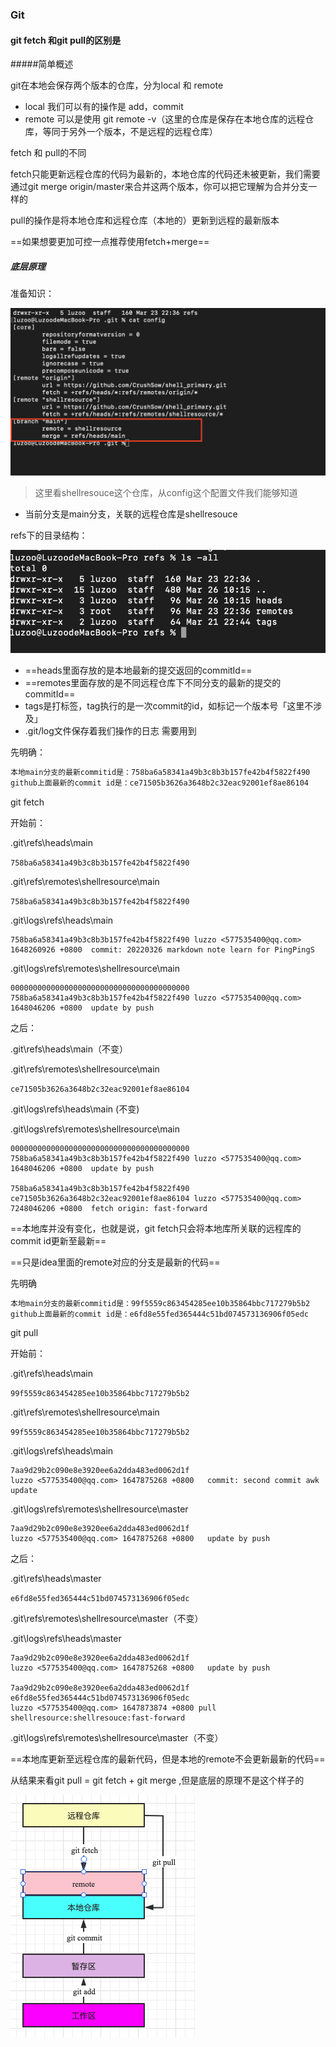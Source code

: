 ### Git

#### git fetch 和git pull的区别是

#####简单概述

git在本地会保存两个版本的仓库，分为local 和 remote

- local 我们可以有的操作是 add，commit 
- remote 可以是使用 git remote -v（这里的仓库是保存在本地仓库的远程仓库，等同于另外一个版本，不是远程的远程仓库）



fetch 和 pull的不同

fetch只能更新远程仓库的代码为最新的，本地仓库的代码还未被更新，我们需要通过git merge origin/master来合并这两个版本，你可以把它理解为合并分支一样的



pull的操作是将本地仓库和远程仓库（本地的）更新到远程的最新版本



==如果想要更加可控一点推荐使用fetch+merge==

##### 底层原理

准备知识：

![refs](picture\refs.png)

> 这里看shellresouce这个仓库，从config这个配置文件我们能够知道

- 当前分支是main分支，关联的远程仓库是shellresouce

refs下的目录结构：

![refs目录结构](picture\refs目录结构.png)



- ==heads里面存放的是本地最新的提交返回的commitId==
- ==remotes里面存放的是不同远程仓库下不同分支的最新的提交的commitId==
- tags是打标签，tag执行的是一次commit的id，如标记一个版本号「这里不涉及」
- .git/log文件保存着我们操作的日志 需要用到



先明确：

```powershell
本地main分支的最新commitid是：758ba6a58341a49b3c8b3b157fe42b4f5822f490
github上面最新的commit id是：ce71505b3626a3648b2c32eac92001ef8ae86104
```



git fetch

开始前：

.git\refs\heads\main

`758ba6a58341a49b3c8b3b157fe42b4f5822f490`

.git\refs\remotes\shellresource\main

`758ba6a58341a49b3c8b3b157fe42b4f5822f490`

.git\logs\refs\heads\main

```shell
758ba6a58341a49b3c8b3b157fe42b4f5822f490 luzzo <577535400@qq.com> 1648260926 +0800	commit: 20220326 markdown note learn for PingPingS
```

.git\logs\refs\remotes\shellresource\main

```shell
0000000000000000000000000000000000000000 
758ba6a58341a49b3c8b3b157fe42b4f5822f490 luzzo <577535400@qq.com> 1648046206 +0800	update by push
```

之后：

.git\refs\heads\main（不变）

.git\refs\remotes\shellresource\main

`ce71505b3626a3648b2c32eac92001ef8ae86104`

.git\logs\refs\heads\main (不变)

.git\logs\refs\remotes\shellresource\main

```shell
0000000000000000000000000000000000000000 
758ba6a58341a49b3c8b3b157fe42b4f5822f490 luzzo <577535400@qq.com> 1648046206 +0800	update by push

758ba6a58341a49b3c8b3b157fe42b4f5822f490 
ce71505b3626a3648b2c32eac92001ef8ae86104 luzzo <577535400@qq.com> 7248046206 +0800	fetch origin: fast-forward
```

==本地库并没有变化，也就是说，git fetch只会将本地库所关联的远程库的commit id更新至最新==

==只是idea里面的remote对应的分支是最新的代码==





先明确

```powershell
本地main分支的最新commitid是：99f5559c863454285ee10b35864bbc717279b5b2
github上面最新的commit id是：e6fd8e55fed365444c51bd074573136906f05edc
```



git pull

开始前：

.git\refs\heads\main

`99f5559c863454285ee10b35864bbc717279b5b2`

.git\refs\remotes\shellresource\main

`99f5559c863454285ee10b35864bbc717279b5b2`

.git\logs\refs\heads\main

```shell
7aa9d29b2c090e8e3920ee6a2dda483ed0062d1f 
luzzo <577535400@qq.com> 1647875268 +0800	commit: second commit awk update
```

.git\logs\refs\remotes\shellresource\master

```shell
7aa9d29b2c090e8e3920ee6a2dda483ed0062d1f 
luzzo <577535400@qq.com> 1647875268 +0800	update by push
```



之后：

.git\refs\heads\master

`e6fd8e55fed365444c51bd074573136906f05edc`

.git\refs\remotes\shellresource\master（不变）

.git\logs\refs\heads\master

```shell
7aa9d29b2c090e8e3920ee6a2dda483ed0062d1f 
luzzo <577535400@qq.com> 1647875268 +0800	update by push

7aa9d29b2c090e8e3920ee6a2dda483ed0062d1f
e6fd8e55fed365444c51bd074573136906f05edc  
luzzo <577535400@qq.com> 1647873874 +0800 pull shellresource:shellresouce:fast-forward
```

.git\logs\refs\remotes\shellresource\master（不变）



==本地库更新至远程仓库的最新代码，但是本地的remote不会更新最新的代码==

从结果来看git pull = git fetch + git merge ,但是底层的原理不是这个样子的

![流程简图](picture\流程简图.png)




















































